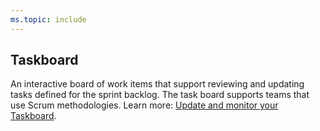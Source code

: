 ```yaml
---
ms.topic: include
---
```

 
## Taskboard 
An interactive board of work items that support reviewing and updating tasks defined for the sprint backlog. The task board supports teams that use Scrum methodologies. Learn more: [Update and monitor your Taskboard](/vsts/work/scrum/task-board). 